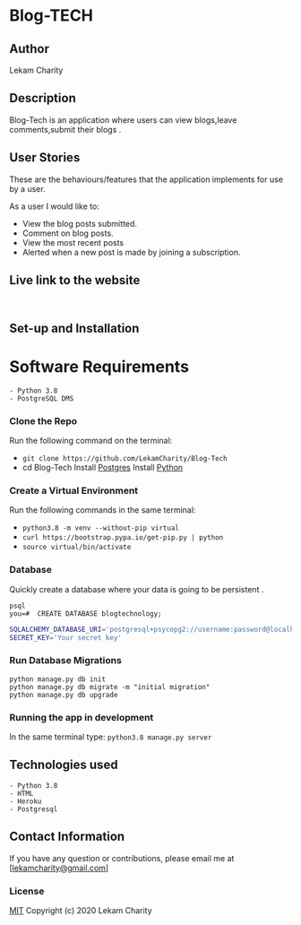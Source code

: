 # Blog-TECH

## Author

Lekam Charity

## Description

Blog-Tech is an application where users can view blogs,leave comments,submit their blogs .

## User Stories
These are the behaviours/features that the application implements for use by a user.

As a user I would like to:
* View the blog posts submitted.
* Comment on blog posts.
* View the most recent posts
* Alerted when a new post is made by joining a subscription.

## Live link to the website 
  ``` ```

## Set-up and Installation

# Software Requirements
    - Python 3.8
    - PostgreSQL DMS

### Clone the Repo
Run the following command on the terminal:
* `git clone https://github.com/LekamCharity/Blog-Tech`
*  cd Blog-Tech
Install [Postgres](https://www.postgresql.org/download/)
Install [Python](https://www.python.org/downloads/)

### Create a Virtual Environment
Run the following commands in the same terminal:
* ```python3.8 -m venv --without-pip virtual```
* ```curl https://bootstrap.pypa.io/get-pip.py | python```
* ```source virtual/bin/activate```

### Database
Quickly create a database where your data is going to be persistent .
```
psql
you=#  CREATE DATABASE blogtechnology;
```

```bash
SQLALCHEMY_DATABASE_URI='postgresql+psycopg2://username:password@localhost/blogtechnology'
SECRET_KEY='Your secret key'
```

### Run Database Migrations
```
python manage.py db init
python manage.py db migrate -m "initial migration"
python manage.py db upgrade
```

### Running the app in development
In the same terminal type:
`python3.8 manage.py server` 


## Technologies used
    - Python 3.8
    - HTML
    - Heroku
    - Postgresql


## Contact Information 

If you have any question or contributions, please email me at [lekamcharity@gmail.com]

### License
  [MIT](https://github.com/LekamCharity/Blog-Tech/blob/master/License) Copyright (c) 2020 Lekam Charity

